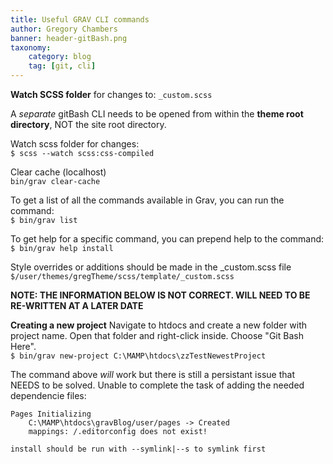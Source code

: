 ```yaml
---
title: Useful GRAV CLI commands
author: Gregory Chambers
banner: header-gitBash.png
taxonomy:
    category: blog
    tag: [git, cli]
---
```


**Watch SCSS folder** for changes to: `_custom.scss`

A _separate_ gitBash CLI needs to be opened from within the **theme root directory**,  NOT the site root directory.

Watch scss folder for changes: <br>
`$ scss --watch scss:css-compiled`

Clear cache (localhost)<br>
`bin/grav clear-cache`

To get a list of all the commands available in Grav, you can run the command:<br>
`$ bin/grav list`

To get help for a specific command, you can prepend help to the command:<br>
`$ bin/grav help install`

Style overrides or additions should be made in the _custom.scss file<br>
`$/user/themes/gregTheme/scss/template/_custom.scss`

**NOTE: THE INFORMATION BELOW IS NOT CORRECT. WILL NEED TO BE RE-WRITTEN AT A LATER DATE**

**Creating a new project**
Navigate to htdocs and create a new folder with project name. Open that folder and right-click inside. Choose "Git Bash Here".<br>
`$ bin/grav new-project C:\MAMP\htdocs\zzTestNewestProject`

The command above _will_ work but there is still a persistant issue that NEEDS to be solved. Unable to complete the task of adding the needed dependencie files:

```
Pages Initializing
    C:\MAMP\htdocs\gravBlog/user/pages -> Created
    mappings: /.editorconfig does not exist!

install should be run with --symlink|--s to symlink first
```


